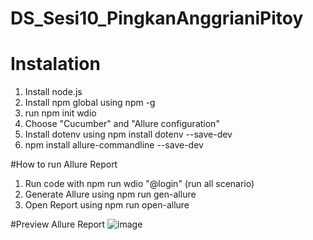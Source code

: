 # DS_Sesi10_PingkanAnggrianiPitoy

# Instalation
  1. Install node.js
  2. Install npm global using npm -g
  3. run npm init wdio
  4. Choose "Cucumber" and "Allure configuration"
  5. Install dotenv using npm install dotenv --save-dev
  6. npm install allure-commandline --save-dev

#How to run Allure Report
1. Run code with npm run wdio "@login" (run all scenario)
2. Generate Allure using npm run gen-allure
3. Open Report using npm run open-allure

#Preview Allure Report
![image](https://github.com/pingkananggriani/DS_Sesi10_PingkanAnggrianiPitoy/assets/60948651/64fa0f1d-17b7-4eed-8630-5a63838c85f2)
